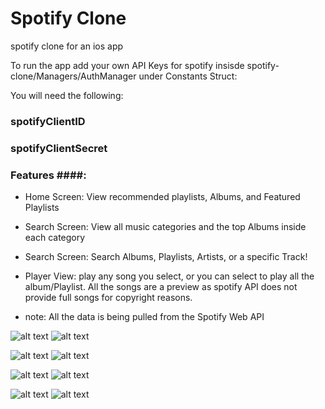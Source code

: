 # Spotify Clone #
spotify clone for an ios app

To run the app add your own API Keys for spotify insisde spotify-clone/Managers/AuthManager under Constants Struct:

You will need the following: 

### spotifyClientID ###
### spotifyClientSecret ###

### Features ####:
- Home Screen: View recommended playlists, Albums, and Featured Playlists
- Search Screen: View all music categories and the top Albums inside each category
- Search Screen: Search Albums, Playlists, Artists, or a specific Track! 
- Player View: play any song you select, or you can select to play all the album/Playlist.
  All the songs are a preview as spotify API does not provide full songs for copyright reasons.

- note: All the data is being pulled from the Spotify Web API


![alt text](https://github.com/walidrafeii/spotify-clone/blob/main/App-Preview-Images/HomeScreen-NewReleases.png) 
![alt text](https://github.com/walidrafeii/spotify-clone/blob/main/App-Preview-Images/HomeScreen-Featured-Playlists.png)

![alt text](https://github.com/walidrafeii/spotify-clone/blob/main/App-Preview-Images/HomeScreen-Recommended-Songs.png)
![alt text](https://github.com/walidrafeii/spotify-clone/blob/main/App-Preview-Images/Search-screen.png)

![alt text](https://github.com/walidrafeii/spotify-clone/blob/main/App-Preview-Images/Category-Search-Albums.png)
![alt text](https://github.com/walidrafeii/spotify-clone/blob/main/App-Preview-Images/SearchResults-View.png)

![alt text](https://github.com/walidrafeii/spotify-clone/blob/main/App-Preview-Images/Playlist-Album-View.png)
![alt text](https://github.com/walidrafeii/spotify-clone/blob/main/App-Preview-Images/Player-View.png)
